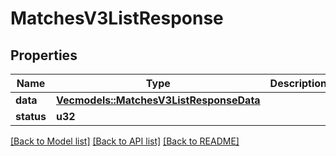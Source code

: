 # MatchesV3ListResponse

## Properties

Name | Type | Description | Notes
------------ | ------------- | ------------- | -------------
**data** | [**Vec<models::MatchesV3ListResponseData>**](MatchesV3ListResponseData.md) |  | 
**status** | **u32** |  | 

[[Back to Model list]](../README.md#documentation-for-models) [[Back to API list]](../README.md#documentation-for-api-endpoints) [[Back to README]](../README.md)


